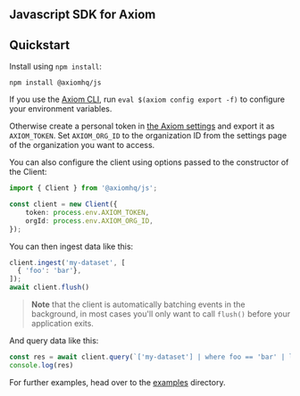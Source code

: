 ## Javascript SDK for Axiom

## Quickstart

Install using `npm install`:

```shell
npm install @axiomhq/js
```

If you use the [Axiom CLI](https://github.com/axiomhq/cli), run `eval $(axiom config export -f)` to configure your environment variables.

Otherwise create a personal token in [the Axiom settings](https://app.axiom.co/profile) and export it as `AXIOM_TOKEN`. Set `AXIOM_ORG_ID` to the organization ID from the settings page of the organization you want to access.

You can also configure the client using options passed to the constructor of the Client:

```ts
import { Client } from '@axiomhq/js';

const client = new Client({
    token: process.env.AXIOM_TOKEN,
    orgId: process.env.AXIOM_ORG_ID,
});
```

You can then ingest data like this:

```ts
client.ingest('my-dataset', [
  { 'foo': 'bar'},
]);
await client.flush()
```

> **Note** that the client is automatically batching events in the background, in most cases you'll only want to call `flush()` before your application exits.

And query data like this:

```ts
const res = await client.query(`['my-dataset'] | where foo == 'bar' | limit 100`);
console.log(res)
```

For further examples, head over to the [examples](../../examples/js) directory.
